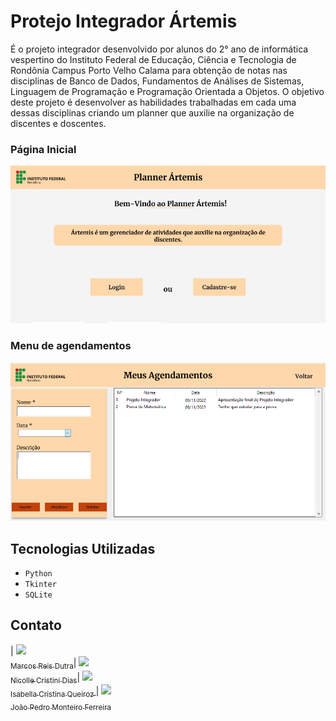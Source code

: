 # Protejo Integrador Ártemis

É o projeto integrador desenvolvido por alunos do 2° ano de informática vespertino do Instituto Federal de Educação, Ciência e Tecnologia de Rondônia Campus Porto Velho Calama para obtenção de notas nas disciplinas de Banco de Dados, Fundamentos de Análises de Sistemas, Linguagem de Programação e Programação Orientada a Objetos. O objetivo deste projeto é desenvolver as habilidades trabalhadas em cada uma dessas disciplinas criando um planner que auxilie na organização de discentes e doscentes.

### Página Inicial
![Página Inicial](./.github/TelaInicial.png)

### Menu de agendamentos
![Página Inicial](./.github/TelaAgendamentos.png)

## Tecnologias Utilizadas
- ``Python``
- ``Tkinter``
- ``SQLite``

## Contato

| [<img src="https://avatars.githubusercontent.com/u/112917982?v=4" width=115><br><sub>Marcos Reis Dutra</sub>](https://github.com/Marqueba)| [<img src="https://avatars.githubusercontent.com/u/115268953?v=4" width=115><br><sub>Nicolle Cristini Dias</sub>](https://github.com/Nicolledias13)| [<img src="https://avatars.githubusercontent.com/u/115313447?v=4" width=115><br><sub>Isabella Cristina Queiroz </sub>](https://github.com/isabug05)| [<img src="https://avatars.githubusercontent.com/u/91398622?v=4" width=115><br><sub>João Pedro Monteiro Ferreira</sub>](https://github.com/Joao-Pedro-m)

